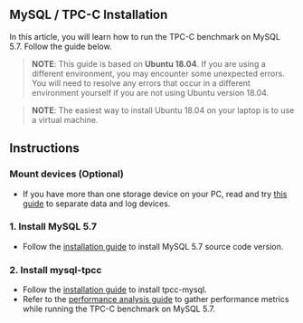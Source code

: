 

## MySQL / TPC-C Installation
In this article, you will learn how to run the TPC-C benchmark on MySQL 5.7. Follow the guide below.

> **NOTE**: This guide is based on **Ubuntu 18.04**. If you are using a different environment, you may encounter some unexpected errors. You will need to resolve any errors that occur in a different environment yourself if you are not using Ubuntu version 18.04.

> **NOTE**: The easiest way to install Ubuntu 18.04 on your laptop is to use a virtual machine.

## Instructions
### Mount devices (Optional)
- If you have more than one storage device on your PC, read and try [this guide](1_mount_devices.md) to separate data and log devices.

### 1. Install MySQL 5.7
- Follow the [installation guide](2_mysql57-installation.md) to install MySQL 5.7 source code version.

### 2. Install mysql-tpcc
- Follow the [installation guide](3_tpcc-mysql-installation.md) to install tpcc-mysql.
- Refer to the [performance analysis guide](4_performance_analysis.md) to gather performance metrics while running the TPC-C benchmark on MySQL 5.7.

